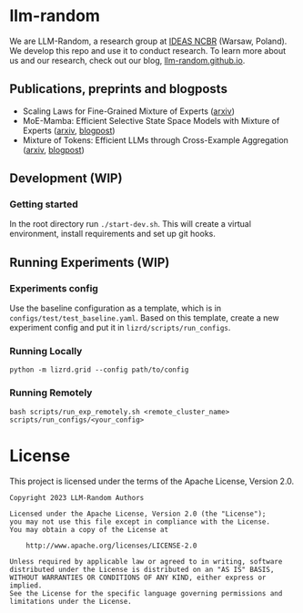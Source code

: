 # llm-random
We are LLM-Random, a research group at [IDEAS NCBR](https://ideas-ncbr.pl/en/) (Warsaw, Poland). We develop this repo and use it to conduct research. To learn more about us and our research, check out our blog, [llm-random.github.io](https://llm-random.github.io/).

## Publications, preprints and blogposts
- Scaling Laws for Fine-Grained Mixture of Experts ([arxiv](https://arxiv.org/abs/2402.07871))
- MoE-Mamba: Efficient Selective State Space Models with Mixture of Experts ([arxiv](https://arxiv.org/abs/2401.04081), [blogpost](https://llm-random.github.io/posts/moe_mamba/))
- Mixture of Tokens: Efficient LLMs through Cross-Example Aggregation ([arxiv](https://arxiv.org/abs/2310.15961), [blogpost](https://llm-random.github.io/posts/mixture_of_tokens/))



## Development (WIP)
### Getting started
In the root directory run `./start-dev.sh`. This will create a virtual environment, install requirements and set up git hooks.

## Running Experiments (WIP)

### Experiments config
Use the baseline configuration as a template, which is in `configs/test/test_baseline.yaml`. Based on this template, create a new experiment config and put it in `lizrd/scripts/run_configs`.

### Running Locally
`python -m lizrd.grid --config path/to/config`

### Running Remotely
`bash scripts/run_exp_remotely.sh <remote_cluster_name> scripts/run_configs/<your_config>`

# License

This project is licensed under the terms of the Apache License, Version 2.0.

    Copyright 2023 LLM-Random Authors
    
    Licensed under the Apache License, Version 2.0 (the "License");
    you may not use this file except in compliance with the License.
    You may obtain a copy of the License at
    
        http://www.apache.org/licenses/LICENSE-2.0
    
    Unless required by applicable law or agreed to in writing, software
    distributed under the License is distributed on an "AS IS" BASIS,
    WITHOUT WARRANTIES OR CONDITIONS OF ANY KIND, either express or implied.
    See the License for the specific language governing permissions and
    limitations under the License.